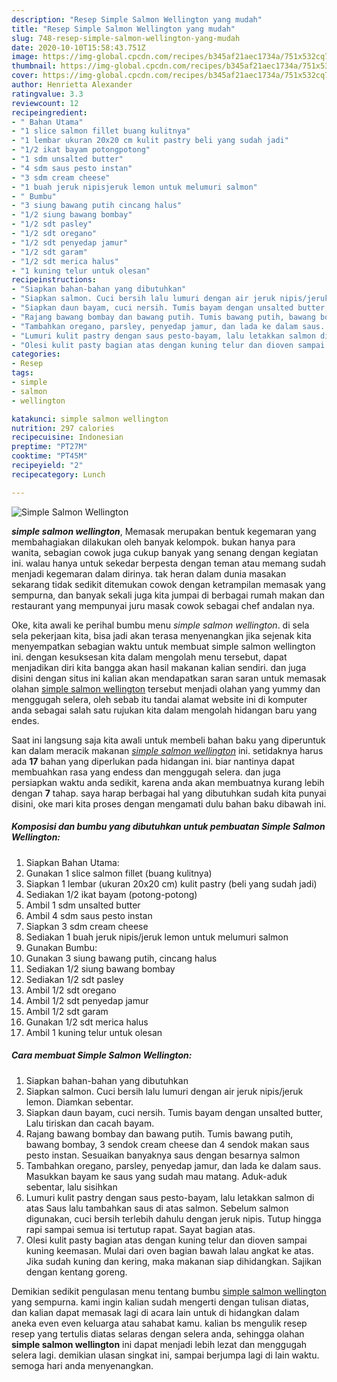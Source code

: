 ```yaml
---
description: "Resep Simple Salmon Wellington yang mudah"
title: "Resep Simple Salmon Wellington yang mudah"
slug: 748-resep-simple-salmon-wellington-yang-mudah
date: 2020-10-10T15:58:43.751Z
image: https://img-global.cpcdn.com/recipes/b345af21aec1734a/751x532cq70/simple-salmon-wellington-foto-resep-utama.jpg
thumbnail: https://img-global.cpcdn.com/recipes/b345af21aec1734a/751x532cq70/simple-salmon-wellington-foto-resep-utama.jpg
cover: https://img-global.cpcdn.com/recipes/b345af21aec1734a/751x532cq70/simple-salmon-wellington-foto-resep-utama.jpg
author: Henrietta Alexander
ratingvalue: 3.3
reviewcount: 12
recipeingredient:
- " Bahan Utama"
- "1 slice salmon fillet buang kulitnya"
- "1 lembar ukuran 20x20 cm kulit pastry beli yang sudah jadi"
- "1/2 ikat bayam potongpotong"
- "1 sdm unsalted butter"
- "4 sdm saus pesto instan"
- "3 sdm cream cheese"
- "1 buah jeruk nipisjeruk lemon untuk melumuri salmon"
- " Bumbu"
- "3 siung bawang putih cincang halus"
- "1/2 siung bawang bombay"
- "1/2 sdt pasley"
- "1/2 sdt oregano"
- "1/2 sdt penyedap jamur"
- "1/2 sdt garam"
- "1/2 sdt merica halus"
- "1 kuning telur untuk olesan"
recipeinstructions:
- "Siapkan bahan-bahan yang dibutuhkan"
- "Siapkan salmon. Cuci bersih lalu lumuri dengan air jeruk nipis/jeruk lemon. Diamkan sebentar."
- "Siapkan daun bayam, cuci nersih. Tumis bayam dengan unsalted butter, Lalu tiriskan dan cacah bayam."
- "Rajang bawang bombay dan bawang putih. Tumis bawang putih, bawang bombay, 3 sendok cream cheese dan 4 sendok makan saus pesto instan. Sesuaikan banyaknya saus dengan besarnya salmon"
- "Tambahkan oregano, parsley, penyedap jamur, dan lada ke dalam saus. Masukkan bayam ke saus yang sudah mau matang. Aduk-aduk sebentar, lalu sisihkan"
- "Lumuri kulit pastry dengan saus pesto-bayam, lalu letakkan salmon di atas Saus lalu tambahkan saus di atas salmon. Sebelum salmon digunakan, cuci bersih terlebih dahulu dengan jeruk nipis. Tutup hingga rapi sampai semua isi tertutup rapat. Sayat bagian atas."
- "Olesi kulit pasty bagian atas dengan kuning telur dan dioven sampai kuning keemasan. Mulai dari oven bagian bawah lalau angkat ke atas. Jika sudah kuning dan kering, maka makanan siap dihidangkan. Sajikan dengan kentang goreng."
categories:
- Resep
tags:
- simple
- salmon
- wellington

katakunci: simple salmon wellington 
nutrition: 297 calories
recipecuisine: Indonesian
preptime: "PT27M"
cooktime: "PT45M"
recipeyield: "2"
recipecategory: Lunch

---
```



![Simple Salmon Wellington](https://img-global.cpcdn.com/recipes/b345af21aec1734a/751x532cq70/simple-salmon-wellington-foto-resep-utama.jpg)

<b><i>simple salmon wellington</i></b>, Memasak merupakan bentuk kegemaran yang membahagiakan dilakukan oleh banyak kelompok. bukan hanya para wanita, sebagian cowok juga cukup banyak yang senang dengan kegiatan ini. walau hanya untuk sekedar berpesta dengan teman atau memang sudah menjadi kegemaran dalam dirinya. tak heran dalam dunia masakan sekarang tidak sedikit ditemukan cowok dengan ketrampilan memasak yang sempurna, dan banyak sekali juga kita jumpai di berbagai rumah makan dan restaurant yang mempunyai juru masak cowok sebagai chef andalan nya.

Oke, kita awali ke perihal bumbu menu <i>simple salmon wellington</i>. di sela sela pekerjaan kita, bisa jadi akan terasa menyenangkan jika sejenak kita menyempatkan sebagian waktu untuk membuat simple salmon wellington ini. dengan kesuksesan kita dalam mengolah menu tersebut, dapat menjadikan diri kita bangga akan hasil makanan kalian sendiri. dan juga disini dengan situs ini kalian akan mendapatkan saran saran untuk memasak olahan <u>simple salmon wellington</u> tersebut menjadi olahan yang yummy dan menggugah selera, oleh sebab itu tandai alamat website ini di komputer anda sebagai salah satu rujukan kita dalam mengolah hidangan baru yang endes.




Saat ini langsung saja kita awali untuk membeli bahan baku yang diperuntuk kan dalam meracik makanan <u><i>simple salmon wellington</i></u> ini. setidaknya harus ada <b>17</b> bahan yang diperlukan pada hidangan ini. biar nantinya dapat membuahkan rasa yang endess dan menggugah selera. dan juga persiapkan waktu anda sedikit, karena anda akan membuatnya kurang lebih dengan <b>7</b> tahap. saya harap berbagai hal yang dibutuhkan sudah kita punyai disini, oke mari kita proses dengan mengamati dulu bahan baku dibawah ini.

<!--inarticleads1-->

##### Komposisi dan bumbu yang dibutuhkan untuk pembuatan Simple Salmon Wellington:

1. Siapkan  Bahan Utama:
1. Gunakan 1 slice salmon fillet (buang kulitnya)
1. Siapkan 1 lembar (ukuran 20x20 cm) kulit pastry (beli yang sudah jadi)
1. Sediakan 1/2 ikat bayam (potong-potong)
1. Ambil 1 sdm unsalted butter
1. Ambil 4 sdm saus pesto instan
1. Siapkan 3 sdm cream cheese
1. Sediakan 1 buah jeruk nipis/jeruk lemon untuk melumuri salmon
1. Gunakan  Bumbu:
1. Gunakan 3 siung bawang putih, cincang halus
1. Sediakan 1/2 siung bawang bombay
1. Sediakan 1/2 sdt pasley
1. Ambil 1/2 sdt oregano
1. Ambil 1/2 sdt penyedap jamur
1. Ambil 1/2 sdt garam
1. Gunakan 1/2 sdt merica halus
1. Ambil 1 kuning telur untuk olesan




<!--inarticleads2-->

##### Cara membuat Simple Salmon Wellington:

1. Siapkan bahan-bahan yang dibutuhkan
1. Siapkan salmon. Cuci bersih lalu lumuri dengan air jeruk nipis/jeruk lemon. Diamkan sebentar.
1. Siapkan daun bayam, cuci nersih. Tumis bayam dengan unsalted butter, Lalu tiriskan dan cacah bayam.
1. Rajang bawang bombay dan bawang putih. Tumis bawang putih, bawang bombay, 3 sendok cream cheese dan 4 sendok makan saus pesto instan. Sesuaikan banyaknya saus dengan besarnya salmon
1. Tambahkan oregano, parsley, penyedap jamur, dan lada ke dalam saus. Masukkan bayam ke saus yang sudah mau matang. Aduk-aduk sebentar, lalu sisihkan
1. Lumuri kulit pastry dengan saus pesto-bayam, lalu letakkan salmon di atas Saus lalu tambahkan saus di atas salmon. Sebelum salmon digunakan, cuci bersih terlebih dahulu dengan jeruk nipis. Tutup hingga rapi sampai semua isi tertutup rapat. Sayat bagian atas.
1. Olesi kulit pasty bagian atas dengan kuning telur dan dioven sampai kuning keemasan. Mulai dari oven bagian bawah lalau angkat ke atas. Jika sudah kuning dan kering, maka makanan siap dihidangkan. Sajikan dengan kentang goreng.




Demikian sedikit pengulasan menu tentang bumbu <u>simple salmon wellington</u> yang sempurna. kami ingin kalian sudah mengerti dengan tulisan diatas, dan kalian dapat memasak lagi di acara lain untuk di hidangkan dalam aneka even even keluarga atau sahabat kamu. kalian bs mengulik resep resep yang tertulis diatas selaras dengan selera anda, sehingga olahan <b>simple salmon wellington</b> ini dapat menjadi lebih lezat dan menggugah selera lagi. demikian ulasan singkat ini, sampai berjumpa lagi di lain waktu. semoga hari anda menyenangkan.
